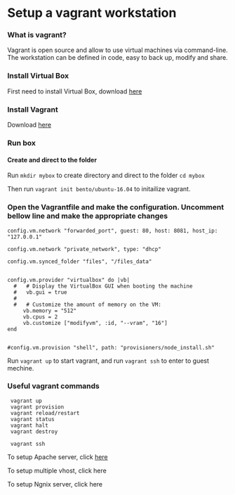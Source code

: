 # Setup a vagrant workstation 

### What is vagrant?
Vagrant is open source and allow to use virtual machines via command-line. The workstation can be defined in code, easy to back up, modify and share.

### Install Virtual Box
First need to install Virtual Box, download 
<a href="https://www.virtualbox.org/wiki/Linux_Downloads"> here </a>


### Install Vagrant

Download <a href="https://www.vagrantup.com/downloads.html"> here  </a>

### Run box
#### Create and direct to the folder

Run `mkdir mybox` to create directory and direct to the folder `cd mybox` 

Then run `vagrant init bento/ubuntu-16.04` to initailize vagrant.

### Open the Vagrantfile and make the configuration. Uncomment bellow line and make the appropriate changes

```
config.vm.network "forwarded_port", guest: 80, host: 8081, host_ip: "127.0.0.1"

config.vm.network "private_network", type: "dhcp"
  
config.vm.synced_folder "files", "/files_data"

 
config.vm.provider "virtualbox" do |vb|
  #   # Display the VirtualBox GUI when booting the machine
  #   vb.gui = true
  #
  #   # Customize the amount of memory on the VM:
     vb.memory = "512"
     vb.cpus = 2
     vb.customize ["modifyvm", :id, "--vram", "16"]
end
  

#config.vm.provision "shell", path: "provisioners/node_install.sh"
```

Run `vagrant up` to start vagrant, and run `vagrant ssh` to enter to guest mechine.


### Useful vagrant commands  
```
 vagrant up
 vagrant provision
 vagrant reload/restart
 vagrant status
 vagrant halt
 vagrant destroy 

 vagrant ssh

 ```

To setup Apache server, click <a href="https://github.com/rajah10/Vagrant_Apache2_PHP_MySql_env"> here </a>

To setup multiple vhost, click <a herf="https://github.com/rajah10/Vagrant_vhost"> here </a>

To setup Ngnix server, click <a herf="https://github.com/rajah10/Vagrant_Nginx_MySql_PHP_env"> here </a>